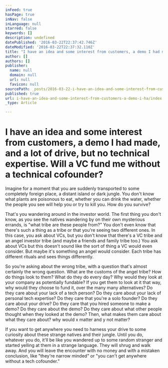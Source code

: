 ```yaml
---
inFeed: true
hasPage: true
inNav: false
inLanguage: null
starred: false
keywords: []
description: undefined
datePublished: '2016-03-22T22:37:42.746Z'
dateModified: '2016-03-22T22:37:32.110Z'
title: "I have an idea and some interest from customers, a demo I had made, and a lot of drive, but no technical expertise. \_Will a VC fund me without a technical cofounder?"
author: []
authors: []
publisher:
  name: null
  domain: null
  url: null
  favicon: null
sourcePath: _posts/2016-03-22-i-have-an-idea-and-some-interest-from-customers-a-demo-i-ha.md
published: true
url: i-have-an-idea-and-some-interest-from-customers-a-demo-i-ha/index.html
_type: Article

---
```

# I have an idea and some interest from customers, a demo I had made, and a lot of drive, but no technical expertise.  Will a VC fund me without a technical cofounder?

Imagine for a moment that you are suddenly transported to some completely foreign place, a distant island or dark jungle. You don't know what plants are poisonous to eat, whether you can drink the water, whether the people you see will help you or try to kill you. How do you survive? 

That's you wandering around in the investor world. The first thing you don't know, as you see the natives wandering by on their own mysterious errands, is "what tribe are these people from?" You don't even know that there's such a thing as a tribe or that you're seeing two different ones. In this case, you ask about VCs, but you don't know that there's a VC tribe and an angel investor tribe (and maybe a friends and family tribe too.) You ask about VCs but this doesn't sound like the sort of thing a VC would even consider. But maybe it's something an angel would consider. Each tribe has different rituals and sees things differently. 

So you're asking about the wrong tribe, with a question that's almost certainly the wrong question. What are the customs of the angel tribe? How do things look to them? What do they do every day? Why would they look at your company as potentially fundable? If you get them to look at it that way, why would they choose to fund it, over the many many alternatives? Do they care about your lack of a tech person? Do they care about your lack of personal tech expertise? Do they care that you're a solo founder? Do they care about your drive? Do they care that you hired someone to make a demo? Do they care about the demo? Do they care about what other people thought when they looked at the demo? Then, what makes them care about what they care about? why would x matter and y not matter? 

If you want to get anywhere you need to harness your drive to some curiosity about these strange natives and their jungle. Until you do, whatever you do, it'll be like you wandered up to some random stranger and started yelling at them in a strange language. They will shrug and walk away. And you will leave the encounter with no money and with a mistaken conclusion, like "they're narrow minded" or "you can't get anywhere without a tech cofounder."